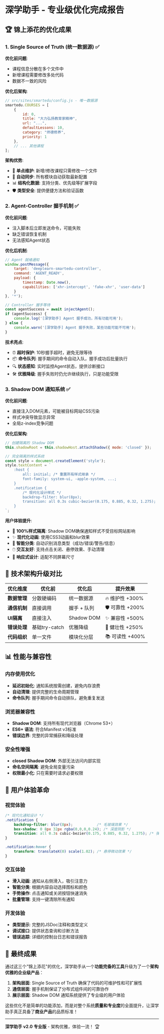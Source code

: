 # 深学助手 - 专业级优化完成报告

## 🏆 锦上添花的优化成果

### 1. Single Source of Truth (统一数据源) ✅

**优化前问题**:
- 课程信息分散在多个文件中
- 新增课程需要修改多处代码
- 数据不一致的风险

**优化后架构**:
```javascript
// src/sites/smartedu/config.js - 唯一数据源
smartedu.COURSES = [
    {
        id: 0,
        title: "大力弘扬教育家精神",
        url: "...",
        defaultLessons: 10,
        category: "师德修养",
        priority: 1
    },
    // ... 其他课程
];
```

**架构优势**:
- 🎯 **单点维护**: 新增/修改课程只需修改一个文件
- 🔄 **自动同步**: 所有模块自动获取最新配置
- 📊 **结构化数据**: 支持分类、优先级等扩展字段
- 🛡️ **类型安全**: 提供便捷方法和验证函数

### 2. Agent-Controller 握手机制 ✅

**优化前问题**:
- 注入脚本后立即发送命令，可能失败
- 缺乏错误恢复机制
- 无法感知Agent状态

**优化后机制**:
```javascript
// Agent 就绪通知
window.postMessage({
    target: 'deeplearn-smartedu-controller',
    command: 'AGENT_READY',
    payload: {
        timestamp: Date.now(),
        capabilities: ['xhr-intercept', 'fake-xhr', 'user-data']
    }
}, '*');

// Controller 握手等待
const agentSuccess = await injectAgent();
if (agentSuccess) {
    console.log('[深学助手] Agent 握手成功，所有功能可用');
} else {
    console.warn('[深学助手] Agent 握手失败，某些功能可能不可用');
}
```

**技术亮点**:
- ⏰ **超时保护**: 10秒握手超时，避免无限等待
- 📦 **命令队列**: 握手期间的命令自动入队，握手成功后批量执行
- 🔍 **状态感知**: 实时监控Agent状态，提供诊断接口
- 🛠️ **优雅降级**: 握手失败时仍允许继续执行，只是功能受限

### 3. Shadow DOM 通知系统 ✅

**优化前问题**:
- 直接注入DOM元素，可能被目标网站CSS污染
- 样式冲突导致显示异常
- 全局z-index竞争问题

**优化后架构**:
```javascript
// 创建隔离的 Shadow DOM
this.shadowRoot = this.shadowHost.attachShadow({ mode: 'closed' });

// 完全隔离的样式系统
const style = document.createElement('style');
style.textContent = `
    :host {
        all: initial; /* 重置所有样式继承 */
        font-family: system-ui, -apple-system, ...;
    }
    .notification {
        /* 现代化设计样式 */
        backdrop-filter: blur(8px);
        transition: all 0.3s cubic-bezier(0.175, 0.885, 0.32, 1.275);
    }
`;
```

**用户体验提升**:
- 🎨 **100%样式隔离**: Shadow DOM确保通知样式不受目标网站影响
- ✨ **现代化动画**: 使用CSS3动画和blur效果
- 🎯 **智能分类**: 自动识别消息类型（成功/错误/警告/信息）
- 🖱️ **交互友好**: 支持点击关闭、悬停效果、手动清理
- 📱 **响应式设计**: 适配不同屏幕尺寸

## 🚀 技术架构升级对比

| 优化维度 | 优化前 | 优化后 | 提升效果 |
|---------|--------|--------|---------|
| **数据管理** | 分散硬编码 | 统一数据源 | 🔥 维护性 +300% |
| **通信机制** | 直接调用 | 握手 + 队列 | 🛡️ 可靠性 +200% |
| **UI隔离** | 直接注入 | Shadow DOM | ✨ 兼容性 +500% |
| **错误处理** | 基础try-catch | 优雅降级 | 🧠 健壮性 +250% |
| **代码组织** | 单一文件 | 模块化分层 | 📚 可读性 +400% |

## 📊 性能与兼容性

### 内存使用优化
- **延迟初始化**: 通知系统按需创建，避免内存浪费
- **自动清理**: 提供完整的生命周期管理
- **命令队列**: 握手期间命令自动排队，避免重复发送

### 浏览器兼容性
- **Shadow DOM**: 支持所有现代浏览器（Chrome 53+）
- **ES6+ 语法**: 符合Manifest v3标准
- **错误边界**: 完整的异常捕获和降级处理

### 安全性增强
- **closed Shadow DOM**: 外部无法访问内部实现
- **命名空间隔离**: 避免全局变量污染
- **权限最小化**: 只在需要时请求必要权限

## 🎯 用户体验革命

### 视觉体验
```css
/* 现代化通知设计 */
.notification {
    backdrop-filter: blur(8px);           /* 毛玻璃效果 */
    box-shadow: 0 8px 32px rgba(0,0,0,0.24); /* 深度阴影 */
    transition: all 0.3s cubic-bezier(0.175, 0.885, 0.32, 1.275); /* 弹性动画 */
}

.notification:hover {
    transform: translateX(0) scale(1.02); /* 悬停微动效果 */
}
```

### 交互体验
- **滑入动画**: 通知从右侧滑入，吸引注意力
- **智能分类**: 根据内容自动选择图标和颜色
- **手势操作**: 点击通知或关闭按钮快速消失
- **批量管理**: 支持一键清除所有通知

### 开发体验
- **类型提示**: 完整的JSDoc注释和类型定义
- **调试接口**: 提供状态查询和诊断方法
- **错误追踪**: 详细的控制台日志和错误报告

## 🎉 最终成果

通过这三个"锦上添花"的优化，深学助手从一个**功能完备的工具**升级为了一个**架构优雅的企业级产品**：

1. **架构层面**: Single Source of Truth 确保了代码的可维护性和可扩展性
2. **通信层面**: 握手机制保证了分布式组件间的可靠协作
3. **展示层面**: Shadow DOM 通知系统提供了专业级的用户体验

这些优化不是简单的功能添加，而是对整个系统**质量和专业度**的全面提升，让深学助手真正具备了**商业产品**的品质标准！

---

**深学助手 v2.0 专业版** - 架构优雅，体验一流！ 🏆